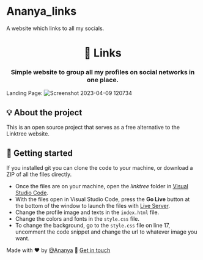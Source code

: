 # Ananya_links
A website which links to all my socials.
<h1 align="center">🌲 Links</h1>
<h3 align="center">Simple website to group all my profiles on social networks in one place.</h3>

Landing Page:
![Screenshot 2023-04-09 120734](https://user-images.githubusercontent.com/124860809/230758630-be63f9fc-0964-40fe-8610-55e4301a893c.png)

## 💡 About the project

This is an open source project that serves as a free alternative to the Linktree website.

## 🚀 Getting started

If you installed git you can clone the code to your machine, or download a ZIP of all the files directly.

- Once the files are on your machine, open the _linktree_ folder in [Visual Studio Code](https://code.visualstudio.com/).
- With the files open in Visual Studio Code, press the **Go Live** button at the bottom of the window to launch the files with [Live Server](https://marketplace.visualstudio.com/items?itemName=ritwickdey.LiveServer).
- Change the profile image and texts in the `index.html` file.
- Change the colors and fonts in the `style.css` file.
- To change the background, go to the `style.css` file on line 17, uncomment the code snippet and change the url to whatever image you want.

Made with ❤️ by [@Ananya](https://github.com/anne-ananya) :wave: [Get in touch](https://www.linkedin.com/in/ananya-de-5552a4205)
